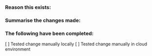 ### Reason this exists:

### Summarise the changes made:

### The following have been completed:
[ ] Tested change manually locally
[ ] Tested change manually in cloud environment
